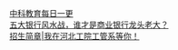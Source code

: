   
[中科教育每日一更](http://www.dianyue.me/archives/944/gq46g1pke2zsnaz2/)  
[五大银行风水战，谁才是商业银行龙头老大？](http://www.dianyue.me/archives/281/doesgqtpptk892sl/)  
[招生简章|我在河北工院工管系等你！](http://www.dianyue.me/archives/598/lvg23rhsormucaih/)